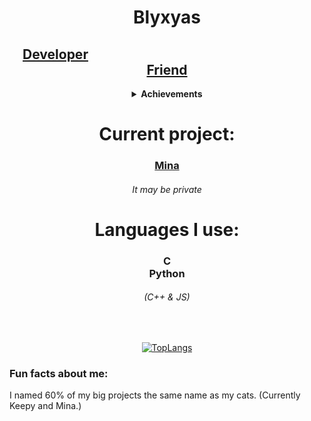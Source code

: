 <div align="center">

<h1><b>Blyxyas</b></h1>
<h2><a href="https://youtu.be/dQw4w9WgXcQ">Developer</a>&emsp;&emsp;&emsp;&emsp;&emsp;&emsp;&emsp;&emsp;&emsp;&emsp;&emsp;&emsp;&emsp;&emsp;&emsp;&emsp;&emsp;<a href="https://youtu.be/0rd7erzIT8s">Friend</a></h2>
<details><summary><b>Achievements</b></summary>
<h5><a href="https://github.com/Blyxyas/keepy">HTML based pseudolanguage + compiler (C++)</a></h5>
<h6>...</h6>
</details>

<h1 aling=center>Current project:</h1>
  <h3><a href="https://github.com/Blyxyas/cMina">Mina</a></h3>
  <h6>It may be private</h6>
  
<h1 align=cneter>Languages I use:</h1>
  <h3>C<br>Python</h3>
  <h6>(C++ & JS)</h6>
<br>
  
  [![TopLangs](https://github-readme-stats.vercel.app/api/top-langs/?username=blyxyas&layout="compact"&theme=radical)](https://github.com/anuraghazra/github-readme-stats)
  </div>

<h3>Fun facts about me:</h3>
  I named 60% of my big projects the same name as my cats. (Currently Keepy and Mina.)
